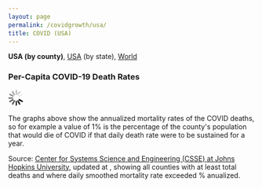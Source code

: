 ```yaml
---
layout: page
permalink: /covidgrowth/usa/
title: COVID (USA)
---
```


<link rel="stylesheet" href="/covidgrowth/graph.css">
<script src="https://cdn.jsdelivr.net/npm/moment@2.24.0" defer></script>
<script src="https://cdn.jsdelivr.net/npm/chart.js@2.8.0" defer></script>
<script src="/covidgrowth/data_us.js" defer></script>
<script src="/covidgrowth/usa.min.js" defer></script>

**USA (by county)**, [USA](/covidgrowth/state)  (by state), [World](/covidgrowth/world) 

### Per-Capita COVID-19 Death Rates

<section>
  <img id="spinnerElement" src="/img/spinner32.gif">
</section>

The graphs above show the annualized mortality rates of the COVID deaths, so for example a value of 1% is the percentage of the county's population that would die of COVID if that daily death rate were to be sustained for a year.


Source: [Center for Systems Science and Engineering (CSSE) at Johns Hopkins University][1],
updated at <span id="updateTimeElement"></span>, showing all counties with at least <span id="minTotalDeathsElement"></span> total deaths and where daily smoothed mortality rate exceeded <span id="minMortalityRateElement"></span>% anualized.

[1]: https://github.com/CSSEGISandData/COVID-19
